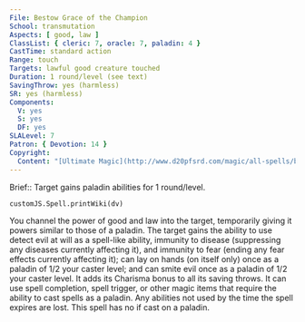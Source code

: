 ```yaml
---
File: Bestow Grace of the Champion
School: transmutation
Aspects: [ good, law ]
ClassList: { cleric: 7, oracle: 7, paladin: 4 }
CastTime: standard action
Range: touch
Targets: lawful good creature touched
Duration: 1 round/level (see text)
SavingThrow: yes (harmless)
SR: yes (harmless)
Components:
  V: yes
  S: yes
  DF: yes
SLALevel: 7
Patron: { Devotion: 14 }
Copyright:
  Content: "[Ultimate Magic](http://www.d20pfsrd.com/magic/all-spells/b/bestow-grace-of-the-champion)"
---
```

Brief:: Target gains paladin abilities for 1 round/level.

```dataviewjs
customJS.Spell.printWiki(dv)
```

You channel the power of good and law into the target, temporarily giving it powers similar to those of a paladin.  The target gains the ability to use detect evil at will as a spell-like ability, immunity to disease (suppressing any diseases currently affecting it), and immunity to fear (ending any fear effects currently affecting it); can lay on hands (on itself only) once as a paladin of 1/2 your caster level; and can smite evil once as a paladin of 1/2 your caster level. It adds its Charisma bonus to all its saving throws. It can use spell completion, spell trigger, or other magic items that require the ability to cast spells as a paladin. Any abilities not used by the time the spell expires are lost. This spell has no if cast on a paladin.
